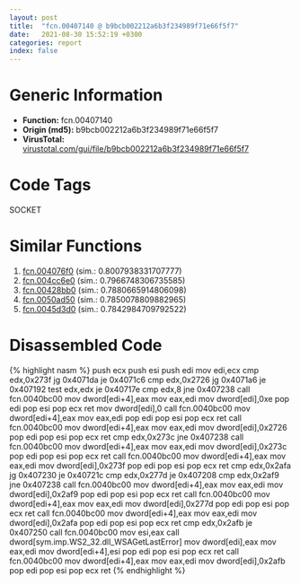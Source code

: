 ```yaml
---
layout: post
title:  "fcn.00407140 @ b9bcb002212a6b3f234989f71e66f5f7"
date:   2021-08-30 15:52:19 +0300
categories: report
index: false
---
```


# Generic Information
- **Function:** fcn.00407140
- **Origin (md5):** b9bcb002212a6b3f234989f71e66f5f7
- **VirusTotal:** [virustotal.com/gui/file/b9bcb002212a6b3f234989f71e66f5f7][virustotal_ref]

# Code Tags
<span class="tag" id="SOCKET">SOCKET</span>


# Similar Functions

1. [fcn.004076f0][similar_1_ref] (sim.: 0.8007938331707777)
2. [fcn.004cc6e0][similar_2_ref] (sim.: 0.7966748306735585)
3. [fcn.00428bb0][similar_3_ref] (sim.: 0.7880665914806098)
4. [fcn.0050ad50][similar_4_ref] (sim.: 0.7850078809882965)
5. [fcn.0045d3d0][similar_5_ref] (sim.: 0.7842984709792522)


# Disassembled Code

{% highlight nasm %}
push ecx
push esi
push edi
mov edi,ecx
cmp edx,0x273f
jg 0x4071da
je 0x4071c6
cmp edx,0x2726
jg 0x4071a6
je 0x407192
test edx,edx
je 0x40717e
cmp edx,8
jne 0x407238
call fcn.0040bc00
mov dword[edi+4],eax
mov eax,edi
mov dword[edi],0xe
pop edi
pop esi
pop ecx
ret 
mov dword[edi],0
call fcn.0040bc00
mov dword[edi+4],eax
mov eax,edi
pop edi
pop esi
pop ecx
ret 
call fcn.0040bc00
mov dword[edi+4],eax
mov eax,edi
mov dword[edi],0x2726
pop edi
pop esi
pop ecx
ret 
cmp edx,0x273c
jne 0x407238
call fcn.0040bc00
mov dword[edi+4],eax
mov eax,edi
mov dword[edi],0x273c
pop edi
pop esi
pop ecx
ret 
call fcn.0040bc00
mov dword[edi+4],eax
mov eax,edi
mov dword[edi],0x273f
pop edi
pop esi
pop ecx
ret 
cmp edx,0x2afa
jg 0x407230
je 0x40721c
cmp edx,0x277d
je 0x407208
cmp edx,0x2af9
jne 0x407238
call fcn.0040bc00
mov dword[edi+4],eax
mov eax,edi
mov dword[edi],0x2af9
pop edi
pop esi
pop ecx
ret 
call fcn.0040bc00
mov dword[edi+4],eax
mov eax,edi
mov dword[edi],0x277d
pop edi
pop esi
pop ecx
ret 
call fcn.0040bc00
mov dword[edi+4],eax
mov eax,edi
mov dword[edi],0x2afa
pop edi
pop esi
pop ecx
ret 
cmp edx,0x2afb
je 0x407250
call fcn.0040bc00
mov esi,eax
call dword[sym.imp.WS2_32.dll_WSAGetLastError]
mov dword[edi],eax
mov eax,edi
mov dword[edi+4],esi
pop edi
pop esi
pop ecx
ret 
call fcn.0040bc00
mov dword[edi+4],eax
mov eax,edi
mov dword[edi],0x2afb
pop edi
pop esi
pop ecx
ret 
{% endhighlight %}


[similar_1_ref]: /report/fcn.004076f0@b9bcb002212a6b3f234989f71e66f5f7
[similar_2_ref]: /report/fcn.004cc6e0@279a61b1e76da49531f1f16fd1102a2d
[similar_3_ref]: /report/fcn.00428bb0@e2ba7f10eb234338a49853c34d7d9c56
[similar_4_ref]: /report/fcn.0050ad50@17d73cbafe6dd96dd6f2291fab06fbb5
[similar_5_ref]: /report/fcn.0045d3d0@289859175c221b107317af7727d26c17
[virustotal_ref]: https://www.virustotal.com/gui/file/b9bcb002212a6b3f234989f71e66f5f7